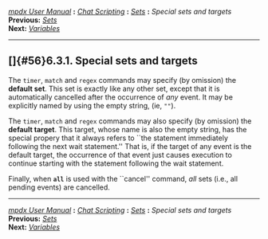 [*mpdx User Manual*](README.md) **:** [*Chat Scripting*](mpd50.md)
**:** [*Sets*](mpd55.md) **:** *Special sets and targets*\
**Previous:** [*Sets*](mpd55.md)\
**Next:** [*Variables*](mpd57.md)

------------------------------------------------------------------------

## []{#56}6.3.1. Special sets and targets

The `timer`, `match` and `regex` commands may specify (by omission) the
**default set**. This set is exactly like any other set, except that it
is automatically cancelled after the occurrence of *any* event. It may
be explicitly named by using the empty string, (ie, `""`).

The `timer`, `match` and `regex` commands may also specify (by omission)
the **default target**. This target, whose name is also the empty
string, has the special propery that it always refers to \`\`the
statement immediately following the next wait statement.\'\' That is, if
the target of any event is the default target, the occurrence of that
event just causes execution to continue starting with the statement
following the wait statement.

Finally, when **`all`** is used with the \`\`cancel\'\' command, *all*
sets (i.e., all pending events) are cancelled.

------------------------------------------------------------------------

[*mpdx User Manual*](README.md) **:** [*Chat Scripting*](mpd50.md)
**:** [*Sets*](mpd55.md) **:** *Special sets and targets*\
**Previous:** [*Sets*](mpd55.md)\
**Next:** [*Variables*](mpd57.md)
